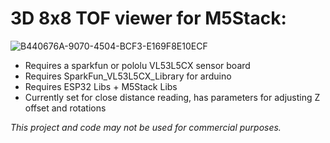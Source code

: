 # 3D 8x8 TOF viewer for M5Stack:

![B440676A-9070-4504-BCF3-E169F8E10ECF](https://user-images.githubusercontent.com/21973290/211175189-b3c58453-c601-444a-b0d8-c317e3c41aea.jpeg)

- Requires a sparkfun or pololu VL53L5CX sensor board
- Requires SparkFun_VL53L5CX_Library for arduino
- Requires ESP32 Libs + M5Stack Libs
- Currently set for close distance reading, has parameters for adjusting Z offset and rotations


_This project and code may not be used for commercial purposes._
